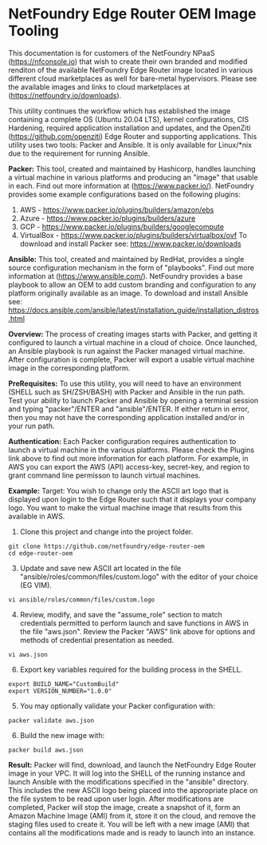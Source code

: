 # NetFoundry Edge Router OEM Image Tooling #
This documentation is for customers of the NetFoundry NPaaS (https://nfconsole.io) that wish to create their own branded and modified renditon of the available NetFoundry Edge Router image located in various different cloud marketplaces as well for bare-metal hypervisors.  Please see the available images and links to cloud marketplaces at (https://netfoundry.io/downloads). 

This utility continues the workflow which has established the image containing a complete OS (Ubuntu 20.04 LTS), kernel configurations, CIS Hardening, required application installation and updates, and the OpenZiti (https://github.com/openziti) Edge Router and supporting applications.  This utility uses two tools: Packer and Ansible.  It is only available for Linux/*nix due to the requirement for running Ansible.

**Packer:**
This tool, created and maintained by Hashicorp, handles launching a virtual machine in various platforms and producing an "image" that usable in each.  Find out more information at (https://www.packer.io/).  NetFoundry provides some example configurations based on the following plugins:
1. AWS - https://www.packer.io/plugins/builders/amazon/ebs
2. Azure - https://www.packer.io/plugins/builders/azure
3. GCP - https://www.packer.io/plugins/builders/googlecompute
4. VirtualBox - https://www.packer.io/plugins/builders/virtualbox/ovf
To download and install Packer see: https://www.packer.io/downloads

**Ansible:**
This tool, created and maintained by RedHat, provides a single source configuration mechanism in the form of "playbooks".  Find out more information at (https://www.ansible.com/).  NetFoundry provides a base playbook to allow an OEM to add custom branding and configuration to any platform originally available as an image.
To download and install Ansible see: https://docs.ansible.com/ansible/latest/installation_guide/installation_distros.html

**Overview:**
The process of creating images starts with Packer, and getting it configured to launch a virtual machine in a cloud of choice.  Once launched, an Ansible playbook is run against the Packer managed virtual machine.  After configuration is complete, Packer will export a usable virtual machine image in the corresponding platform.

**PreRequisites:**
To use this utility, you will need to have an environment (SHELL such as SH/ZSH/BASH) with Packer and Ansible in the run path.  Test your ability to launch Packer and Ansible by opening a terminal session and typing "packer"/ENTER and "ansible"/ENTER.  If either return in error, then you may not have the corresponding application installed and/or in your run path.

**Authentication:**
Each Packer configuration requires authentication to launch a virtual machine in the various platforms.  Please check the Plugins link above to find out more information for each platform.  For example, in AWS you can export the AWS (API) access-key, secret-key, and region to grant command line permisson to launch virtual machines.

**Example:**
Target: You wish to change only the ASCII art logo that is displayed upon login to the Edge Router such that it displays your company logo.  You want to make the virtual machine image that results from this available in AWS.
1. Clone this project and change into the project folder.
``` 
git clone https://github.com/netfoundry/edge-router-oem
cd edge-router-oem
```
3. Update and save new ASCII art located in the file "ansible/roles/common/files/custom.logo" with the editor of your choice (EG VIM).
```
vi ansible/roles/common/files/custom.logo
```
4. Review, modify, and save the "assume_role" section to match credentials permitted to perform launch and save functions in AWS in the file "aws.json".  Review the Packer "AWS" link above for options and methods of credential presentation as needed.
```
vi aws.json
```
6. Export key variables required for the building process in the SHELL.
```
export BUILD_NAME="CustomBuild"
export VERSION_NUMBER="1.0.0"
```
5. You may optionally validate your Packer configuration with:
```
packer validate aws.json
```
6. Build the new image with:
```
packer build aws.json
```

**Result:** Packer will find, download, and launch the NetFoundry Edge Router image in your VPC.  It will log into the SHELL of the running instance and launch Ansible with the modifications specified in the "ansible" directory.  This includes the new ASCII logo being placed into the appropriate place on the file system to be read upon user login.  After modifications are completed, Packer will stop the image, create a snapshot of it, form an Amazon Machine Image (AMI) from it, store it on the cloud, and remove the staging files used to create it.  You will be left with a new image (AMI) that contains all the modifications made and is ready to launch into an instance.
